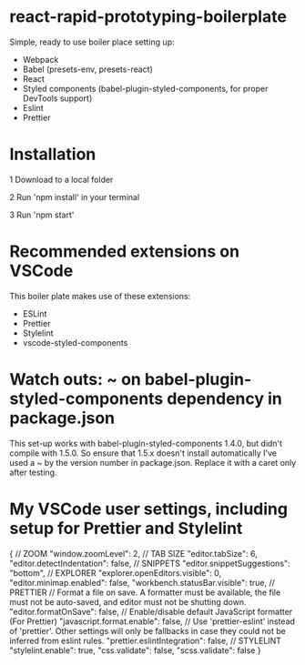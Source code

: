 # react-rapid-prototyping-boilerplate

Simple, ready to use boiler place setting up:
- Webpack
- Babel (presets-env, presets-react)
- React
- Styled components (babel-plugin-styled-components, for proper DevTools support)
- Eslint
- Prettier

# Installation

1 Download to a local folder

2 Run 'npm install' in your terminal

3 Run 'npm start'

# Recommended extensions on VSCode

This boiler plate makes use of these extensions:
- ESLint
- Prettier
- Stylelint
- vscode-styled-components

# Watch outs: ~ on babel-plugin-styled-components dependency in package.json

This set-up works with babel-plugin-styled-components 1.4.0, but didn't compile with 1.5.0. So ensure that 1.5.x doesn't install automatically I've used a ~ by the version number in package.json. Replace it with a caret only after testing.


# My VSCode user settings, including setup for Prettier and Stylelint

{
      // ZOOM
      "window.zoomLevel": 2,
      // TAB SIZE
      "editor.tabSize": 6,
      "editor.detectIndentation": false,
      // SNIPPETS
      "editor.snippetSuggestions": "bottom",
      // EXPLORER
      "explorer.openEditors.visible": 0,
      "editor.minimap.enabled": false,
      "workbench.statusBar.visible": true,
      // PRETTIER
      // Format a file on save. A formatter must be available, the file must not be auto-saved, and editor must not be shutting down.
      "editor.formatOnSave": false,
      // Enable/disable default JavaScript formatter (For Prettier)
      "javascript.format.enable": false,
      // Use 'prettier-eslint' instead of 'prettier'. Other settings will only be fallbacks in case they could not be inferred from eslint rules.
      "prettier.eslintIntegration": false,
      // STYLELINT
      "stylelint.enable": true,
      "css.validate": false,
      "scss.validate": false
}
